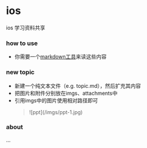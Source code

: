 ios
===

ios 学习资料共享

### how to use
* 你需要一个[markdown工具](http://www.appinn.com/markdown-tools/)来读这些内容

### new topic 
* 新建一个纯文本文件（e.g. topic.md），然后扩充其内容
* 把图片和附件分别放在imgs、attachments中
* 引用imgs中的图片使用相对路径即可 
    >![ppt]\(/imgs/ppt-1.jpg) 

### about
... 

